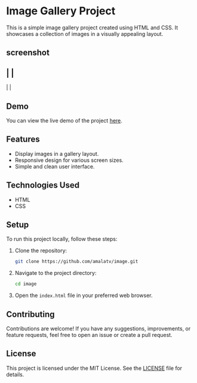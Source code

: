 # Image Gallery Project

This is a simple image gallery project created using HTML and CSS. It showcases a collection of images in a visually appealing layout.

## screenshot


|             |
---------------
| <img src="">|
## Demo
You can view the live demo of the project [here](https://amalatv.github.io/image/).

## Features
- Display images in a gallery layout.
- Responsive design for various screen sizes.
- Simple and clean user interface.

## Technologies Used
- HTML
- CSS

## Setup
To run this project locally, follow these steps:

1. Clone the repository:
    ```sh
    git clone https://github.com/amalatv/image.git
    ```
2. Navigate to the project directory:
    ```sh
    cd image
    ```
3. Open the `index.html` file in your preferred web browser.

## Contributing
Contributions are welcome! If you have any suggestions, improvements, or feature requests, feel free to open an issue or create a pull request.

## License
This project is licensed under the MIT License. See the [LICENSE](LICENSE) file for details.
